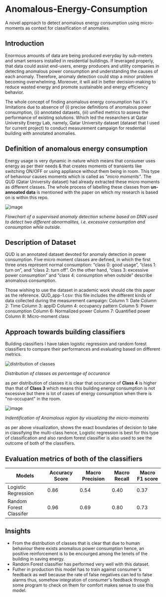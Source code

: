 # Anomalous-Energy-Consumption
A novel approach to detect anomalous energy consumption using micro-moments as context for classification of anomalies. 

## Introduction 
Enormous amounts of data are being produced everyday by sub-meters and smart sensors installed in residential buildings. 
If leveraged properly, that data could assist end-users, energy producers
and utility companies in detecting anomalous power consumption and understanding the causes of
each anomaly. Therefore, anomaly detection could stop a minor problem becoming overwhelming.
Moreover, it will aid in better decision-making to reduce wasted energy and promote sustainable
and energy efficiency behavior. 

The whole concept of finding anomalous energy consumption has it's limitations due to absence of (i) precise definitions of anomalous
power consumption, (ii) annotated datasets, (iii) unified metrics to assess the performance of existing
solutions. Which led the researchers at Qatar University Energy Lab, namely, Qatar University dataset (dataset that I used for current project) to conduct 
measurement campaign for resdential building with annotated anomalies. 

## Definition of anomalous energy consumption 
Energy usage is very dynamic in nature which means that consumer uses energy as per their needs & that creates moments of transients like switching ON/OFF
or using appliance without them being in room. This type of behaviour causes moments which is called as *"micro moments"*. The QUD (Qatar University dataset) had
already extracted these micro moments as different classes. The whole process of labelling these classes from **un-annoated data** is mentioned with the paper on which 
my research is based on is within this repo. 

![image](https://user-images.githubusercontent.com/83111155/119937160-ebb6c700-bfa7-11eb-8547-4c3430958717.png)

*Flowchart of a supervised anomaly detection scheme based on DNN used to detect two different abnormalites, i.e. excessive consumption and consumption while outside.*

## Description of Dataset 
QUD is an annotated dataset devoted for anomaly detection in power consumption. Five micro moment classes are defined, in which the first three ones represent normal consumption: “class 0: good usage”, “class 1: turn on”, and “class 2: turn off”. On the other hand, “class 3: excessive power consumption” and “class 4: consumption when outside” describe anomalous consumption.

Those wishing to use the dataset in academic work should cite this paper as the reference. QUD_app-1.csv: this file includes the different kinds of data collected during the measurement campaign: Column 1: Date Column 2: Time Column 3: appID Column 4: occupancy pattern Column 5: Power consumption Column 6: Normalized power Column 7: Quantified power Column 8: Micro-moment class

## Approach towards building classifiers 
Building classifiers I have taken logistic regression and random forest classifiers to compare their performances and evaluating based on different metrics.

![distribution of classes](https://user-images.githubusercontent.com/83111155/119988646-f2fbc600-bfe3-11eb-817f-57ef16b188e9.png)

*Distribution of classes as percentage of occurance*

as per distribution of classes it is clear that occurance of **Class 4** is higher than that of **Class 3** which means this building energy consumption is not excessive but there is lot of cases of energy consumption when there is "no-occupant" in the room.   

![image](https://user-images.githubusercontent.com/83111155/119988164-74068d80-bfe3-11eb-8f4c-2b140412ea55.png)

*Indentification of Anomalous region by visualizing the micro-moments*
 
 as per above visualization, shows the exact boundaries of decision to take in classifying the multi-class hence, Logistic regression is best for this type of classification and also random forest classifier is also used to see the outcome of both of the classifiers. 
 
 ## Evaluation metrics of both of the classifiers
 Models | Accuracy Score |Macro Precision | Macro Recall| Macro F1 score
------------ | ------------- | ------------- | ------------- | -------------                          
Logistic Regression| 0.86 |0.54|0.40|0.37
Random Forest Classifer |0.96 |0.69|0.80|0.73

## Insights 
- From the distribution of classes that is clear that due to human behaviour there exists anomalous power consumption hence, an positive reinforcement is to be encourged among the tenets of the building in saving energy. 
- Random Forest classifier has performed very well with this dataset. 
- Futher in production this model has to train against consumer's feedback as well because the rate of false negatives can led to false alarms thus, somehow integration of consumer's feedback through some program to check on them for comfort makes sense to use this model. 



